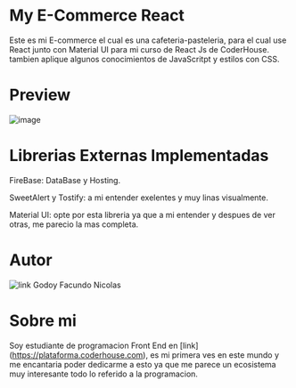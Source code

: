 # My E-Commerce React

Este es mi E-commerce el cual es una cafeteria-pasteleria, para el cual use React junto con Material UI para mi curso de React Js de CoderHouse. tambien aplique algunos conocimientos de JavaScritpt y estilos con CSS.

# Preview

![image](...)

# Librerias Externas Implementadas

FireBase: DataBase y Hosting.

SweetAlert y Tostify: a mi entender exelentes y muy linas visualmente.

Material UI: opte por esta libreria ya que a mi entender y despues de ver otras, me parecio la mas completa.

# Autor

![link](https://github.com/facuGodoy) Godoy Facundo Nicolas

# Sobre mi 

Soy estudiante de programacion Front End en [link] (https://plataforma.coderhouse.com), es mi primera ves en este mundo y me encantaria poder dedicarme a esto ya que me parece un ecosistema muy interesante todo lo referido a la programacion.